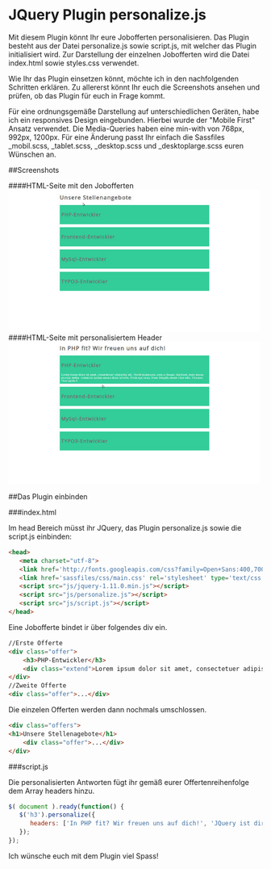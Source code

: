 JQuery Plugin personalize.js
============================

Mit diesem Plugin könnt Ihr eure Jobofferten personalisieren. Das Plugin besteht aus der Datei personalize.js sowie script.js, mit welcher das Plugin initialisiert wird. Zur Darstellung der einzelnen Jobofferten wird die Datei index.html sowie styles.css verwendet.

Wie Ihr das Plugin einsetzen könnt, möchte ich in den nachfolgenden Schritten erklären.
Zu allererst könnt Ihr euch die Screenshots ansehen und prüfen, ob das Plugin für euch in Frage kommt.

Für eine ordnungsgemäße Darstellung auf unterschiedlichen Geräten, habe ich ein responsives Design eingebunden.
Hierbei wurde der "Mobile First" Ansatz verwendet. Die Media-Queries haben eine min-with von 768px, 992px, 1200px.
Für eine Änderung passt Ihr einfach die Sassfiles _mobil.scss, _tablet.scss, _desktop.scss und _desktoplarge.scss euren
Wünschen an.

##Screenshots

####HTML-Seite mit den Jobofferten
![alt text](https://github.com/bmehler/personalize/raw/master/screenshots/screenshot1.jpg "Job offers")
####HTML-Seite mit personalisiertem Header
![alt text](https://github.com/bmehler/personalize/raw/master/screenshots/screenshot2.jpg "Job offers")

##Das Plugin einbinden

###index.html

Im head Bereich müsst ihr JQuery, das Plugin personalize.js sowie die script.js einbinden:
```HTML
<head>
   <meta charset="utf-8">
   <link href='http://fonts.googleapis.com/css?family=Open+Sans:400,700italic'>
   <link href='sassfiles/css/main.css' rel='stylesheet' type='text/css'>
   <script src="js/jquery-1.11.0.min.js"></script>
   <script src="js/personalize.js"></script>
   <script src="js/script.js"></script>
</head>
```
Eine Jobofferte bindet ir über folgendes div ein.
```HTML
//Erste Offerte
<div class="offer">
    <h3>PHP-Entwickler</h3>
    <div class="extend">Lorem ipsum dolor sit amet, consectetuer adipiscing elit. Morbi malesuada, ante at feugiat tincidunt, enim massa gravida metus, commodo lacinia massa diam vel eros. Proin eget urna. Nunc fringilla neque vitae odio. Vivamus vitae ligula.1</div>
</div>
//Zweite Offerte
<div class="offer">...</div>
```

Die einzelen Offerten werden dann nochmals umschlossen.
```HTML
<div class="offers">
<h1>Unsere Stellenagebote</h1>
    <div class="offer">...</div> 
</div>
```

###script.js

Die personalisierten Antworten fügt ihr gemäß eurer Offertenreihenfolge dem Array headers hinzu.
```Javascript
$( document ).ready(function() {
   $('h3').personalize({
      headers: ['In PHP fit? Wir freuen uns auf dich!', 'JQuery ist dir bekannt? Bitte bewirb dich!']
   });
});
```

Ich wünsche euch mit dem Plugin viel Spass!
